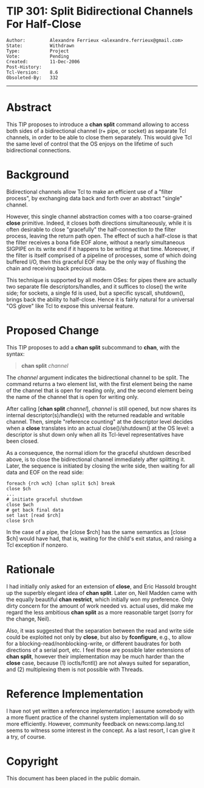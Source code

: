 # TIP 301: Split Bidirectional Channels For Half-Close
	Author:         Alexandre Ferrieux <alexandre.ferrieux@gmail.com>
	State:          Withdrawn
	Type:           Project
	Vote:           Pending
	Created:        11-Dec-2006
	Post-History:   
	Tcl-Version:    8.6
	Obsoleted-By:	332
-----

# Abstract

This TIP proposes to introduce a **chan split** command allowing to access
both sides of a bidirectional channel \(r\+ pipe, or socket\) as separate Tcl
channels, in order to be able to close them separately. This would give Tcl
the same level of control that the OS enjoys on the lifetime of such
bidirectional connections.

# Background

Bidirectional channels allow Tcl to make an efficient use of a "filter
process", by exchanging data back and forth over an abstract "single" channel.

However, this single channel abstraction comes with a too coarse-grained
**close** primitive. Indeed, it closes both directions simultaneously, while
it is often desirable to close "gracefully" the half-connection _to_ the
filter process, leaving the return path open. The effect of such a half-close
is that the filter receives a bona fide EOF alone, without a nearly
simultaneous SIGPIPE on its write end if it happens to be writing at that
time. Moreover, if the filter is itself comprised of a pipeline of processes,
some of which doing buffered I/O, then this graceful EOF may be the only way
of flushing the chain and receiving back precious data.

This technique is supported by all modern OSes: for pipes there are actually
two separate file descriptors/handles, and it suffices to close\(\) the write
side; for sockets, a single fd is used, but a specific syscall, shutdown\(\),
brings back the ability to half-close. Hence it is fairly natural for a
universal "OS glove" like Tcl to expose this universal feature.

# Proposed Change

This TIP proposes to add a **chan split** subcommand to **chan**, with the
syntax:

 > **chan split** _channel_

The _channel_ argument indicates the bidirectional channel to be split. The
command returns a two element list, with the first element being the name of
the channel that is open for reading only, and the second element being the
name of the channel that is open for writing only.

After calling [**chan split** _channel_], _channel_ is still opened,
but now shares its internal descriptor\(s\)/handle\(s\) with the returned readable
and writable channel. Then, simple "reference counting" at the descriptor
level decides when a **close** translates into an actual close\(\)/shutdown\(\)
at the OS level: a descriptor is shut down only when all its Tcl-level
representatives have been closed.

As a consequence, the normal idiom for the graceful shutdown described above,
is to close the bidirectional channel immediately after splitting it. Later,
the sequence is initiated by closing the write side, then waiting for all data
and EOF on the read side:

	foreach {rch wch} [chan split $ch] break
	close $ch
	...
	# initiate graceful shutdown
	close $wch
	# get back final data
	set last [read $rch]
	close $rch

In the case of a pipe, the [close $rch] has the same semantics as [close
$ch] would have had, that is, waiting for the child's exit status, and raising
a Tcl exception if nonzero.

# Rationale

I had initially only asked for an extension of **close**, and Eric Hassold
brought up the superbly elegant idea of **chan split**. Later on, Neil
Madden came with the equally beautiful **chan restrict**, which initially
won my preference. Only dirty concern for the amount of work needed vs.
actual uses, did make me regard the less ambitious **chan split** as a more
reasonable target \(sorry for the change, Neil\).

Also, it was suggested that the separation between the read and write side
could be exploited not only by **close**, but also by **fconfigure**,
e.g., to allow for a blocking-read/nonblocking-write, or different baudrates
for both directions of a serial port, etc. I feel those are possible later
extensions of **chan split**, however their implementation may be much
harder than the **close** case, because \(1\) ioctls/fcntl\(\) are not always
suited for separation, and \(2\) multiplexing them is not possible with Threads.

# Reference Implementation

I have not yet written a reference implementation; I assume somebody with a
more fluent practice of the channel system implementation will do so more
efficiently. However, community feedback on news:comp.lang.tcl seems to
witness some interest in the concept. As a last resort, I can give it a try,
of course.

# Copyright

This document has been placed in the public domain.

